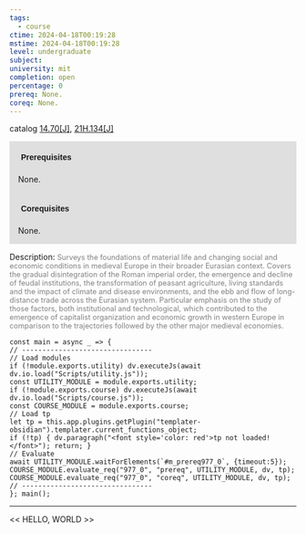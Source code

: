 ```yaml
---
tags:
  - course
ctime: 2024-04-18T00:19:28
mstime: 2024-04-18T00:19:28
level: undergraduate
subject: 
university: mit
completion: open
percentage: 0
prereq: None.
coreq: None.
---
```


catalog [14.70[J]](http://student.mit.edu/catalog/m14b.html#14.70), [21H.134[J]](http://student.mit.edu/catalog/m21Ha.html#21H.134)

<span style="display: block; padding: 15px; background-color: rgb(100, 100, 100, 0.2);"><font id="m_prereq977_0" style="display: block; font-family: Arial, sans-serif; font-weight: bold; padding: 5px">Prerequisites</font><br><span id="prereq977_0">None.</span></span>
<span style="display: block; padding: 15px; background-color: rgb(100, 100, 100, 0.2);"><font id="m_coreq977_0" style="display: block; font-family: Arial, sans-serif; font-weight: bold; padding: 5px">Corequisites</font><br><span id="coreq977_0">None.</span></span>

<font style="">Description:</font>
<font style="color: grey; font-size: 0.8rem;">Surveys the foundations of material life and changing social and economic conditions in medieval Europe in their broader Eurasian context. Covers the gradual disintegration of the Roman imperial order, the emergence and decline of feudal institutions, the transformation of peasant agriculture, living standards and the impact of climate and disease environments, and the ebb and flow of long-distance trade across the Eurasian system. Particular emphasis on the study of those factors, both institutional and technological, which contributed to the emergence of capitalist organization and economic growth in western Europe in comparison to the trajectories followed by the other major medieval economies.</font>

```dataviewjs
const main = async _ => {
// --------------------------------
// Load modules
if (!module.exports.utility) dv.executeJs(await dv.io.load("Scripts/utility.js"));
const UTILITY_MODULE = module.exports.utility;
if (!module.exports.course) dv.executeJs(await dv.io.load("Scripts/course.js"));
const COURSE_MODULE = module.exports.course;
// Load tp
let tp = this.app.plugins.getPlugin("templater-obsidian").templater.current_functions_object;
if (!tp) { dv.paragraph("<font style='color: red'>tp not loaded!</font>"); return; }
// Evaluate
await UTILITY_MODULE.waitForElements(`#m_prereq977_0`, {timeout:5});
COURSE_MODULE.evaluate_req("977_0", "prereq", UTILITY_MODULE, dv, tp);
COURSE_MODULE.evaluate_req("977_0", "coreq", UTILITY_MODULE, dv, tp);
// --------------------------------
}; main();
```

---

<< HELLO, WORLD >>

